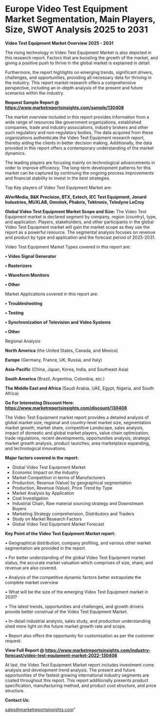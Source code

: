# Europe Video Test Equipment Market Segmentation, Main Players, Size, SWOT Analysis 2025 to 2031

<Strong> Video Test Equipment Market Overview 2025 - 2031</strong>

The rising technology in Video Test Equipment Market is also depicted in this research report. Factors that are boosting the growth of the market, and giving a positive push to thrive in the global market is explained in detail.

Furthermore, the report highlights on emerging trends, significant drivers, challenges, and opportunities, providing all necessary data for thriving in the industry. This report market research offers a comprehensive perspective, including an in-depth analysis of the present and future scenarios within the industry.

<strong>Request Sample Report @ <a href=https://www.marketreportsinsights.com/sample/130408>https://www.marketreportsinsights.com/sample/130408</a></strong>

The market overview included in this report provides information from a wide range of resources like government organizations, established companies, trade and industry associations, industry brokers and other such regulatory and non-regulatory bodies. The data acquired from these organizations authenticate the Video Test Equipment research report, thereby aiding the clients in better decision making. Additionally, the data provided in this report offers a contemporary understanding of the market dynamics.

The leading players are focusing mainly on technological advancements in order to improve efficiency. The long-term development patterns for this market can be captured by continuing the ongoing process improvements and financial stability to invest in the best strategies.

Top Key players of Video Test Equipment Market are:

<strong>AVerMedia, B&K Precision, BTX, Extech, IEC Test Equipment, Jonard Industries, MUXLAB, Omnitek, Phabrix, Tektronix, Teledyne LeCroy</strong>

<strong><b>Global Video Test Equipment Market Scope and Size:</b></strong>
The Video Test Equipment market is declared segment by company, region (country), type, and application. Players, stakeholders, and other participants in the global Video Test Equipment market will gain the market scope as they use the report as a powerful resource. The segmental analysis focuses on revenue and product by type and application and the forecast period of 2025-2031.

Video Test Equipment Market Types covered in this report are:

<strong>• Video Signal Generator

• Rasterizers

• Waveform Monitors

• Other</strong>

Market Applications covered in this report are:

<strong>• Troubleshooting

• Testing

• Synchronization of Television and Video Systems

• Other</strong> 

Regional Analysis

<strong>North America</strong> (the United States, Canada, and Mexico)

<strong>Europe</strong> (Germany, France, UK, Russia, and Italy)

<strong>Asia-Pacific</strong> (China, Japan, Korea, India, and Southeast Asia)

<strong>South America</strong> (Brazil, Argentina, Colombia, etc.)

<strong>The Middle East and Africa</strong> (Saudi Arabia, UAE, Egypt, Nigeria, and South Africa)

<strong>Go For Interesting Discount Here: <a href=https://www.marketreportsinsights.com/discount/130408>https://www.marketreportsinsights.com/discount/130408</a></strong>

The Video Test Equipment market report provides a detailed analysis of global market size, regional and country-level market size, segmentation market growth, market share, competitive Landscape, sales analysis, impact of domestic and global market players, value chain optimization, trade regulations, recent developments, opportunities analysis, strategic market growth analysis, product launches, area marketplace expanding, and technological innovations.

<strong><b>Major factors covered in the report:</b></strong>
<ul>
  <li>Global Video Test Equipment Market </li>
  <li>Economic Impact on the Industry</li>
  <li>Market Competition in terms of Manufacturers</li>
  <li>Production, Revenue (Value) by geographical segmentation</li>
  <li>Production, Revenue (Value), Price Trend by Type</li>
  <li>Market Analysis by Application</li>
  <li>Cost Investigation</li>
  <li>Industrial Chain, Raw material sourcing strategy and Downstream Buyers</li>
  <li>Marketing Strategy comprehension, Distributors and Traders</li>
  <li>Study on Market Research Factors</li>
  <li>Global Video Test Equipment Market Forecast</li>
</ul>

<strong><b>Key Point of the Video Test Equipment Market report:</b></strong>

• Geographical distribution, company profiling, and various other market segmentation are provided in the report.

• For better understanding of the global Video Test Equipment market status, the accurate market valuation which comprises of size, share, and revenue are also covered.

• Analysis of the competitive dynamic factors better extrapolate the complete market overview

• What will be the size of the emerging Video Test Equipment market in 2031?

• The latest trends, opportunities and challenges, and growth drivers provide better construal of the Video Test Equipment Market.

• In-detail industrial analysis, sales study, and production understanding shed more light on the future market growth rate and scope.

• Report also offers the opportunity for customization as per the customer request.

<strong><b>View Full Report @ <a href=https://www.marketreportsinsights.com/industry-forecast/video-test-equipment-market-2022-130408>https://www.marketreportsinsights.com/industry-forecast/video-test-equipment-market-2022-130408</a></b></strong>


At last, the Video Test Equipment Market report includes investment come analysis and development trend analysis. The present and future opportunities of the fastest growing international industry segments are coated throughout this report. This report additionally presents product specification, manufacturing method, and product cost structure, and price structure.

<strong>Contact Us:</strong>

sales@marketreportsinsights.com"
